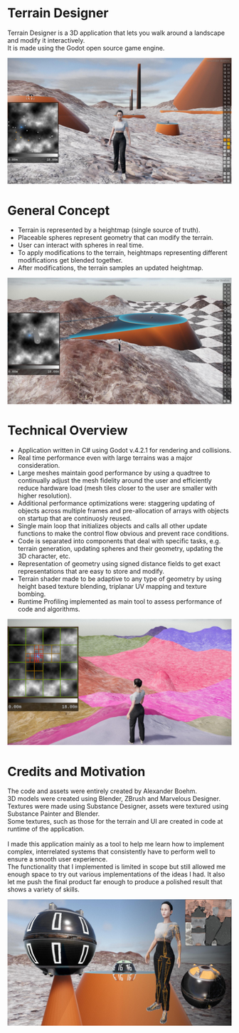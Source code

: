 # Terrain Designer

Terrain Designer is a 3D application that lets you walk around a landscape and modify it interactively.<br />
It is made using the Godot open source game engine.<br />

![Terrain Designer](./readmeImages/readmeMain.jpg)


# General Concept

- Terrain is represented by a heightmap (single source of truth).
- Placeable spheres represent geometry that can modify the terrain.
- User can interact with spheres in real time.
- To apply modifications to the terrain, heightmaps representing different modifications get blended together.
- After modifications, the terrain samples an updated heightmap.

![General Concept](./readmeImages/readmeConcept.jpg)


# Technical Overview

- Application written in C# using Godot v.4.2.1 for rendering and collisions.
- Real time performance even with large terrains was a major consideration.
- Large meshes maintain good performance by using a quadtree to continually adjust the mesh fidelity around the user and efficiently reduce hardware load (mesh tiles closer to the user are smaller with higher resolution).
- Additional performance optimizations were: staggering updating of objects across multiple frames and pre-allocation of arrays with objects on startup that are continuosly reused.
- Single main loop that initializes objects and calls all other update functions to make the control flow obvious and prevent race conditions.
- Code is separated into components that deal with specific tasks, e.g. terrain generation, updating spheres and their geometry, updating the 3D character, etc.
- Representation of geometry using signed distance fields to get exact representations that are easy to store and modify.
- Terrain shader made to be adaptive to any type of geometry by using height based texture blending, triplanar UV mapping and texture bombing.
- Runtime Profiling implemented as main tool to assess performance of code and algorithms.

![Technical Overview](./readmeImages/readmeTechnical.jpg)


# Credits and Motivation
The code and assets were entirely created by Alexander Boehm.<br />
3D models were created using Blender, ZBrush and Marvelous Designer.<br />
Textures were made using Substance Designer, assets were textured using Substance Painter and Blender.<br />
Some textures, such as those for the terrain and UI are created in code at runtime of the application.<br />
<br />
I made this application mainly as a tool to help me learn how to implement complex, interrelated systems that consistently have to perform well to ensure a smooth user experience.<br />
The functionality that I implemented is limited in scope but still allowed me enough space to try out various implementations of the ideas I had. It also let me push the final product far enough to produce a polished result that shows a variety of skills.<br />

![Assets](./readmeImages/readmeAssets.jpg)
